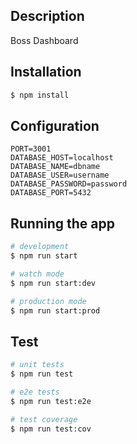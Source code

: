
## Description

Boss Dashboard

## Installation

```bash
$ npm install
```

## Configuration

```dotenv
PORT=3001
DATABASE_HOST=localhost
DATABASE_NAME=dbname
DATABASE_USER=username
DATABASE_PASSWORD=password
DATABASE_PORT=5432
```

## Running the app

```bash
# development
$ npm run start

# watch mode
$ npm run start:dev

# production mode
$ npm run start:prod
```

## Test

```bash
# unit tests
$ npm run test

# e2e tests
$ npm run test:e2e

# test coverage
$ npm run test:cov
```
